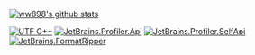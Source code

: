 [![ww898's github stats](https://github-readme-stats.vercel.app/api?username=ww898&theme=prussian&show_icons=true&count_private=true&include_all_commits=true)](https://github.com/ww898)

[![UTF C++](https://github-readme-stats.vercel.app/api/pin/?username=ww898&repo=utf-cpp&theme=nord)](https://github.com/ww898/utf-cpp)
[![JetBrains.Profiler.Api](https://github-readme-stats.vercel.app/api/pin/?username=jetbrains&repo=profiler-api&theme=nord)](https://github.com/jetbrains/profiler-api)
[![JetBrains.Profiler.SelfApi](https://github-readme-stats.vercel.app/api/pin/?username=jetbrains&repo=profiler-self-api&theme=nord)](https://github.com/jetbrains/profiler-self-api)
[![JetBrains.FormatRipper](https://github-readme-stats.vercel.app/api/pin/?username=jetbrains&repo=format-ripper&theme=nord)](https://github.com/jetbrains/format-ripper)
